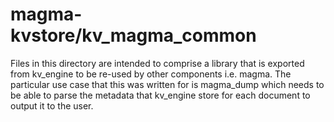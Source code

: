 # magma-kvstore/kv_magma_common

Files in this directory are intended to comprise a library that is exported from
kv_engine to be re-used by other components i.e. magma. The particular use case
that this was written for is magma_dump which needs to be able to parse the
metadata that kv_engine store for each document to output it to the user.